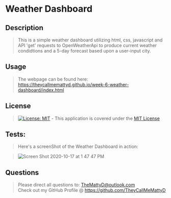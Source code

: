 # Weather Dashboard

## Description
>This is a simple weather dashboard utilizing html, css, javascript and API 'get' requests to OpenWeatherApi to produce current weather condidtions and a 5-day forecast based upon a user-input city.

## Usage
>The webpage can be found here: https://theycallmemattyd.github.io/week-6-weather-dashboard/index.html

## License
>[![License: MIT](https://img.shields.io/badge/License-MIT-blue.svg)](https://opensource.org/licenses/MIT) - This application is covered under the [MIT License](https://opensource.org/licenses/MIT)



## Tests:
>Here's a screenShot of the Weather Dashboard in action:

>![Screen Shot 2020-10-17 at 1 47 47 PM](https://user-images.githubusercontent.com/66084799/96349714-610c0200-107f-11eb-8bfb-365f48121239.png)

## Questions
>Please direct all questions to:
TheMattyD@outlook.com<br/>
Check out my GitHub Profile @ https://github.com/TheyCallMeMattyD  
